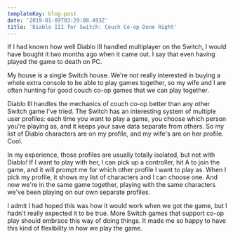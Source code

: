 ```yaml
---
templateKey: blog-post
date: '2019-01-09T03:29:08.493Z'
title: 'Diablo III for Switch: Couch Co-op Done Right'
---
```


If I had known how well Diablo III handled multiplayer on the Switch, I would have bought it two months ago when it came out. I say that even having played the game to death on PC.

My house is a single Switch house. We're not really interested in buying a whole extra console to be able to play games together, so my wife and I are often hunting for good couch co-op games that we can play together.

Diablo III handles the mechanics of couch co-op better than any other Switch game I've tried. The Switch has an interesting system of multiple user profiles: each time you want to play a game, you choose which person you're playing as, and it keeps your save data separate from others. So my list of Diablo characters are on my profile, and my wife's are on her profile. Cool.

In my experience, those profiles are usually totally isolated, but not with Diablo! If I want to play with her, I can pick up a controller, hit A to join the game, and it will prompt me for which other profile I want to play as. When I pick my profile, it shows my list of characters and I can choose one. And now we're in the same game together, playing with the same characters we've been playing on our own separate profiles.

I admit I had hoped this was how it would work when we got the game, but I hadn't really expected it to be true. More Switch games that support co-op play should embrace this way of doing things. It made me so happy to have this kind of flexibility in how we play the game.

